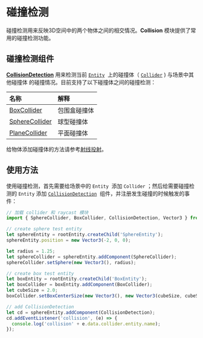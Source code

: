 # 碰撞检测

碰撞检测用来反映3D空间中的两个物体之间的相交情况。**Collision** 模块提供了常用的碰撞检测功能。

## 碰撞检测组件

**[CollisionDetection]({{book.api}}classes/core.collisiondetection.html)** 用来检测当前 [`Entity`]({{book.api}}classes/core.entity.html)  上的碰撞体（ [`Collider`]({{book.api}}classes/core.collider.html) ) 与场景中其他碰撞体 的碰撞情况。目前支持了以下碰撞体之间的碰撞检测：

| 名称 | 解释 |
| :--- | :--- |
| [BoxCollider]({{book.api}}classes/core.boxcollider.html) | 包围盒碰撞体 |
| [SphereCollider]({{book.api}}classes/core.aspherecollider.html) | 球型碰撞体 |
| [PlaneCollider]({{book.api}}classes/core.planecollider.html) | 平面碰撞体 |


给物体添加碰撞体的方法请参考[射线投射]({{book.docs}}component/ray.html)。

## 使用方法

使用碰撞检测，首先需要给场景中的 `Entity`  添加 `Collider` ；然后给需要碰撞检测的 `Entity` 添加 [`CollisionDetection`]({{book.api}}classes/core.collisiondetection.html)  组件，并注册发生碰撞的时候触发的事件：


```typescript
// 加载 collider 和 raycast 模块
import { SphereCollider, BoxCollider, CollisionDetection, Vector3 } from 'oasis-engine';

// create sphere test entity
let sphereEntity = rootEntity.createChild('SphereEntity');
sphereEntity.position = new Vector3(-2, 0, 0);

let radius = 1.25;
let sphereCollider = sphereEntity.addComponent(SphereCollider);
sphereCollider.setSphere(new Vector3(), radius);

// create box test entity
let boxEntity = rootEntity.createChild('BoxEntity');
let boxCollider = boxEntity.addComponent(BoxCollider);
let cubeSize = 2.0;
boxCollider.setBoxCenterSize(new Vector3(), new Vector3(cubeSize, cubeSize, cubeSize));

// add CollisionDetection
let cd = sphereEntity.addComponent(CollisionDetection);
cd.addEventListener('collision', (e) => {
  console.log('collision' + e.data.collider.entity.name);
});
```

